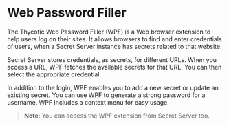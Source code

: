 [title]: # (Web Password Filler)
[tags]: # (WPF)
[priority]: # (1)

# Web Password Filler

The Thycotic Web Password Filler (WPF) is a Web browser extension to help users log on their sites. It allows browsers to find and enter credentials of users, when a Secret Server instance has secrets related to that website.

Secret Server stores credentials, as secrets, for different URLs. When you access a URL, WPF fetches the available secrets for that URL. You can then select the appropriate credential.

In addition to the login, WPF enables you to add a new secret or update an existing secret. You can use WPF to generate a strong password for a username. WPF includes a context menu for easy usage.

>**Note**: You can access the WPF extension from Secret Server too.
